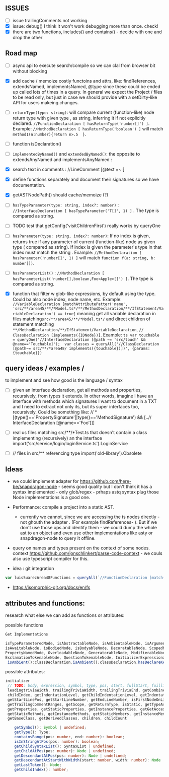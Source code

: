 ## ISSUES

- [ ] issue trailingComments not working
- [x] issue: debug() I think it won't work debugging more than once. check!
- [x] there are two functions, includes() and contains() - decide with one and drop the other

## Road map

- [ ] async api to execute search/compile so we can clal from browser bit without blocking
- [x] add cache / memoize costly functoins and attrs, like: findReferences, extendsNamed, implementsNamed, @type since these could be ended up called lots of times in a query. In general we expect the Project / files to be read only, but just in case we should provide with a setDirty-like API for users makeing changes. 
- [ ] `returnType(type: string)`: will compare current (function-like) node return type with given type , as string, inferring it if not explicitly declared. `//FunctionDeclaration [ hasReturnType('number[]') ]`. Example: `//MethodDeclaration [ hasReturnType('boolean') ]` will match `method1(n:number){return n>.5  }`.
- [ ] function isDeclaration()
- [ ] `implementedByNamed()` and `extendedByNamed()`: the opposite to extendsAnyNamed and implementsAnyNamed : 
- [x] search text in comments : //LineComment [@text =~ ]
- [x] define functions separately and document their signatures so we have documentation.
- [x] getASTNodePath() should cache/memoize (?)
- [ ] `hasTypeParameter(type: string, index?: number)` : `//InterfaceDeclaration [ hasTypeParameter('T[]', 1) ]` . The type is compared as string.
- [ ] TODO test that getConfig('visitChildrenFirst') really works by queryOne 

- [ ] `hasParameter(type: string, index?: number)`: If no index is given, returns true if any parameter of current (function-like) node as given type ( compared as string). If index is given the parameter's type in that index must match the string . Example: `//MethodDeclaration [ hasParameter('number[]', 1) ]` will match `function f(a: string, b: number[])`.

- [ ] `hasParameterList()` : `//MethodDeclaration [ hasParameterList('number[],boolean,Foo<Apple>[]') ]`. The type is compared as string.

- [x] function that filter w glob-like expressions, by default using the type. Could ba also node index, node name, etc. Example: 
    `//VariableDeclaration [matchAttributePatter('name', 'src/**/area45/**/*Model.ts*/**/MethodDeclaration/**/IfStatement/VariableDeclaration') == true]` 
    meaning get all variable declaration in files matching`src/**/area45/**/*Model.ts*/` and direct children of statement matching `**/MethodDeclaration/**/IfStatement/VariableDeclaration`,   `// ClassDeclaration [implements({IDNode})]`. Example: 
        ```ts
        var touchable = queryOne('//InterfaceDeclaration [@path ~= 'src/touch' && @name=='Touchable]'); 
        var classes = queryAll('//ClassDeclaration [@path~= src/**/*area48/ implements({touchable})])', {params: {touchable}})
        ```

## query ideas / examples / 

to implement and see how good is the language / syntax

- [ ] given an interface declaration, get all methods and properties, recursively, from types it extends. In other words, imagine I have an interface with methods which signatures I want to document in a TXT and I need to extract not only its, but its super interfaces too, recursively.  Could be something like:
     // * [(type()=='PropertySignature'||type()=='MethodSignature') && [..// InterfaceDeclaration [@name=='Foo']]]

- [ ]  real us files matching src/**/*Test.ts that doesn't contain a class implementing (recursively) an the interface import('src/service/login/loginService.ts').LoginService
- [ ] // files in src/** referencing type import('old-library').Obsolete


## Ideas

 * we could implement adapter for https://github.com/here-be/snapdragon-node  - seems good quality but I don't think it has a syntax implemented - only glob/regex - prhaps astq syntax plug those Node implementations is a good one.

 * Performance: compile a project into a static AST. 
   * currently we cannot, since we are accessing the ts nodes directly - not ghouth the adapter . (For example findReferences- ). But if we don't use those ops and identify them - we could dump the whole ast to an object and even use other implementations like asty or snapdragon-node  to query it offline.

 * query on names and types present on the context of some nodes. context https://github.com/jonschlinkert/parse-code-context - 
 we couls also use typescript compiler for this.

 <!-- * docs say "function parameters can be any expression, so I shulld be able to flat / map an expression. problem: // InterfaceDeclaration [@name=='Foo'] -->
 * idea  : git integration

```ts
var luisSuarezArea48Functions = queryAll(`//FunctionDeclaration [match(@path, 'src/**/*area48/**/*.ts')==true && git('lastModifiedBy')=='luisSuarez']`)
```
 * https://isomorphic-git.org/docs/en/fs

## attributes and functions: 

research what else we can add as functions or attributes:

possible functions
```ts
Get Implementations

isTypeParameteredNode, isAbstractableNode, isAmbientableNode, isArgumentedNode, isAsyncableNode,
isAwaitableNode, isBodiedNode, isBodyableNode, DecoratableNode, ScopedNode, staticableNode,
PropertyNamedNode, OverloadableNode, GeneratorableNode, ModifierableNode, JSDocableNode, ReadonlyableNode,
ExclamationTokenableNode, QuestionTokenableNode, InitializerExpressionableNode, PropertyNamedNode
 isAmbient():classDeclaration.isAmbient();classDeclaration.hasDeclareKeyword()
```

possible attributes:
```ts
initializer
 // TODO: body, expression, symbol, type, pos, start, fullStart, fuillText, width, fullWIdth,
 leadingtriviaWidth, trailingTriviaWidth, trailingTriviaEnd, getCombinedModifierFlags, getLastToken,
 childIndex, getIndentationLevel, getChildIndentationLevel, getIndentationText, getChildIndentationText,
 getStartLinePos, getStartLineNumber, getEndLineNumber, isFirstNodeOnLine, getLeadingCommentRanges,
 getTrailingCommentRanges, getScope, getReturnType, isStatic, getTypeArguments, getTypeParameters,
 getProperties, getStaticProperties, getInstanceProperties, getGetAccessors, getSetAccessors, getMethods,
 getStaticMethods, getInstanceMethods, getStaticMembers, getInstanceMembers, getMembers, getBaseTypes,.
 getBaseClass, getDerivedClasses, children, childCount

    getSymbol(): Symbol | undefined;
    getType(): Type;
    containsRange(pos: number, end: number): boolean;
    isInStringAtPos(pos: number): boolean;
    getChildSyntaxList(): SyntaxList | undefined;
    getChildAtPos(pos: number): Node | undefined;
    getDescendantAtPos(pos: number): Node | undefined;
    getDescendantAtStartWithWidth(start: number, width: number): Node | undefined;
    getLastToken(): Node;
    getChildIndex(): number;
```


<!-- // ClassDeclaration [ 
  ./Identifier [

    includes(debug(kindName(parent(parent(findReferences())))), 'HeritageClause')
    
  ]
] -->
<!-- 
// * [ 
  /HeritageClause/ExpressionWithTypeArguments/Identifier [
    @text=='I2' ||   
    includes(debug(text(../*/../*)), name(..//InterfaceDeclaration))
    
  ]
] -->